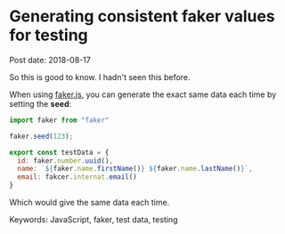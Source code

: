 # Generating consistent faker values for testing

Post date: 2018-08-17


So this is good to know. I hadn't seen this before.

When using [faker.js](https://github.com/Marak/Faker.js), you can generate the exact same data each time by setting the **seed**:

```javascript
import faker from "faker"

faker.seed(123);

export const testData = {
  id: faker.number.uuid(),
  name: `${faker.name.firstName()} ${faker.name.lastName()}`,
  email: fakcer.internat.email()
}
```

Which would give the same data each time.

Keywords: JavaScript, faker, test data, testing
